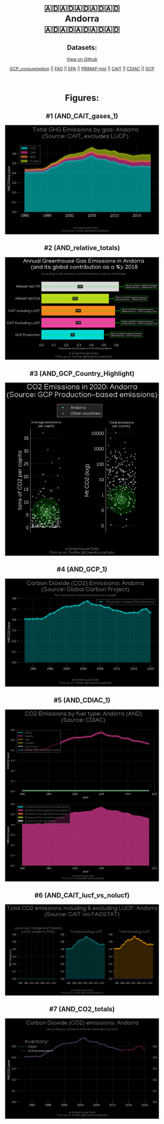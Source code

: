 
<center>
<h1 align="center">
🇦🇩🇦🇩🇦🇩🇦🇩🇦🇩
<br>
Andorra
<br>
🇦🇩🇦🇩🇦🇩🇦🇩🇦🇩
</h1>
<h2>Datasets:</h2>
<p><a href="https://github.com/dquintani/GreenhouseData/tree/master/country_data/AND_Andorra/data">View on Github</a>
<br></p><p><a href="data/AND_GCP_consupmption.csv">GCP_consupmption</a> || <a href="data/AND_FAO.csv">FAO</a> || <a href="data/AND_EPA.csv">EPA</a> || <a href="data/AND_PRIMAP-hist.csv">PRIMAP-hist</a> || <a href="data/AND_CAIT.csv">CAIT</a> || <a href="data/AND_CDIAC.csv">CDIAC</a> || <a href="data/AND_GCP.csv">GCP</a></p><p><br></p>
<h1>Figures:</h1><h2>#1 (AND_CAIT_gases_1)</h2>
<p><img alt="" src="figures/AND_CAIT_gases_1.png" /></p><h2>#2 (AND_relative_totals)</h2>
<p><img alt="" src="figures/AND_relative_totals.png" /></p><h2>#3 (AND_GCP_Country_Highlight)</h2>
<p><img alt="" src="figures/AND_GCP_Country_Highlight.png" /></p><h2>#4 (AND_GCP_1)</h2>
<p><img alt="" src="figures/AND_GCP_1.png" /></p><h2>#5 (AND_CDIAC_1)</h2>
<p><img alt="" src="figures/AND_CDIAC_1.png" /></p><h2>#6 (AND_CAIT_lucf_vs_nolucf)</h2>
<p><img alt="" src="figures/AND_CAIT_lucf_vs_nolucf.png" /></p><h2>#7 (AND_CO2_totals)</h2>
<p><img alt="" src="figures/AND_CO2_totals.png" /></p>